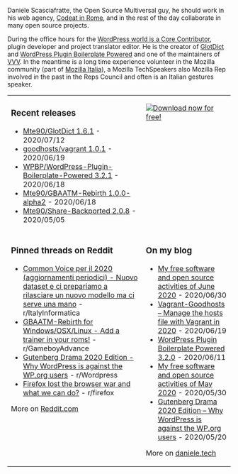 Daniele Scasciafratte, the Open Source Multiversal guy, he should work in his web agency, [Codeat in Rome](https://github.com/CodeAtCode), and in the rest of the day collaborate in many open source projects.

During the office hours for the [WordPress world is a Core Contributor](https://profiles.wordpress.org/mte90/), plugin developer and project translator editor. He is the creator of [GlotDict](https://github.com/Mte90/GlotDict) and [WordPress Plugin Boilerplate Powered](https://github.com/WPBP/) and one of the maintainers of [VVV](https://github.com/Varying-Vagrant-Vagrants).
In the meantime is a long time experience volunteer in the Mozilla community (part of [Mozilla Italia](https://github.com/MozillaItalia)), a Mozilla TechSpeakers also Mozilla Rep involved in the past in the Reps Council and often is an Italian gestures speaker.

<table><tr><td valign="top">

### Recent releases
<!-- recent_releases starts -->
* [Mte90/GlotDict 1.6.1](https://github.com/Mte90/GlotDict/releases/tag/1.6.1) - 2020/07/12
* [goodhosts/vagrant 1.0.1](https://github.com/goodhosts/vagrant/releases/tag/1.0.1) - 2020/06/19
* [WPBP/WordPress-Plugin-Boilerplate-Powered 3.2.1](https://github.com/WPBP/WordPress-Plugin-Boilerplate-Powered/releases/tag/3.2.1) - 2020/06/18
* [Mte90/GBAATM-Rebirth 1.0.0-alpha2](https://github.com/Mte90/GBAATM-Rebirth/releases/tag/pre-1.0.0-alpha2) - 2020/06/18
* [Mte90/Share-Backported 2.0.8](https://github.com/Mte90/Share-Backported/releases/tag/2.0.8) - 2020/05/05
<!-- recent_releases ends -->
</td><td valign="top">

[![Download now for free!](https://mte90-mte90net.netdna-ssl.com/wp-content/uploads/2019/10/cover-300x258.png)](https://daniele.tech/2019/10/contribute-to-opensource-the-right-way-book/)

</td></tr>
<tr><td valign="top">

### Pinned threads on Reddit
<!-- reddit_pinned starts -->
* [Common Voice per il 2020 (aggiornamenti periodici) - Nuovo dataset e ci prepariamo a rilasciare un nuovo modello ma ci serve una mano](https://discourse.mozilla.org/t/common-voice-per-il-2020-aggiornamenti-periodici/51903/4) - r/ItalyInformatica
* [GBAATM-Rebirth for Windows/OSX/Linux - Add a trainer in your roms!](https://www.reddit.com/r/GameboyAdvance/comments/gzjulk/gbaatmrebirth_for_windowsosxlinux_add_a_trainer/) - r/GameboyAdvance
* [Gutenberg Drama 2020 Edition - Why WordPress is against the WP.org users](https://daniele.tech/2020/05/gutenberg-drama-2020-edition-why-wordpress-is-against-the-wp-org-users/) - r/Wordpress
* [Firefox lost the browser war and what we can do?](https://daniele.tech/2020/02/firefox-lost-the-browser-war-and-what-we-can-do/) - r/firefox
<!-- reddit_pinned ends -->
More on [Reddit.com](https://www.reddit.com/user/Mte90)
</td><td valign="top">

### On my blog
<!-- blog starts -->
* [My free software and open source activities of June 2020](https://daniele.tech/2020/06/my-free-software-and-open-source-activities-of-june-2020/) - 2020/06/30
* [Vagrant-Goodhosts – Manage the hosts file with Vagrant in 2020](https://daniele.tech/2020/06/vagrant-goodhosts-manage-the-hosts-file-with-vagrant-in-2020/) - 2020/06/19
* [WordPress Plugin Boilerplate Powered 3.2.0](https://github.com/WPBP/WordPress-Plugin-Boilerplate-Powered/releases/tag/3.2.0) - 2020/06/11
* [My free software and open source activities of May 2020](https://daniele.tech/2020/05/my-free-software-and-open-source-activities-of-may-2020/) - 2020/05/30
* [Gutenberg Drama 2020 Edition – Why WordPress is against the WP.org users](https://daniele.tech/2020/05/gutenberg-drama-2020-edition-why-wordpress-is-against-the-wp-org-users/) - 2020/05/20
<!-- blog ends -->
More on [daniele.tech](https://daniele.tech/)
</td></tr></table>
